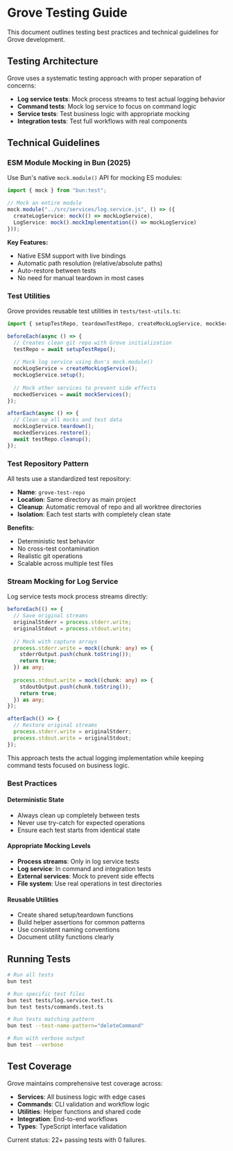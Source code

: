 # Grove Testing Guide

This document outlines testing best practices and technical guidelines for Grove development.

## Testing Architecture

Grove uses a systematic testing approach with proper separation of concerns:

- **Log service tests**: Mock process streams to test actual logging behavior
- **Command tests**: Mock log service to focus on command logic
- **Service tests**: Test business logic with appropriate mocking
- **Integration tests**: Test full workflows with real components

## Technical Guidelines

### ESM Module Mocking in Bun (2025)

Use Bun's native `mock.module()` API for mocking ES modules:

```ts
import { mock } from "bun:test";

// Mock an entire module
mock.module("../src/services/log.service.js", () => ({
  createLogService: mock(() => mockLogService),
  LogService: mock().mockImplementation(() => mockLogService)
}));
```

**Key Features:**
- Native ESM support with live bindings
- Automatic path resolution (relative/absolute paths)
- Auto-restore between tests
- No need for manual teardown in most cases

### Test Utilities

Grove provides reusable test utilities in `tests/test-utils.ts`:

```ts
import { setupTestRepo, teardownTestRepo, createMockLogService, mockServices } from "./test-utils.js";

beforeEach(async () => {
  // Creates clean git repo with Grove initialization
  testRepo = await setupTestRepo();
  
  // Mock log service using Bun's mock.module()
  mockLogService = createMockLogService();
  mockLogService.setup();
  
  // Mock other services to prevent side effects
  mockedServices = await mockServices();
});

afterEach(async () => {
  // Clean up all mocks and test data
  mockLogService.teardown();
  mockedServices.restore();
  await testRepo.cleanup();
});
```

### Test Repository Pattern

All tests use a standardized test repository:

- **Name**: `grove-test-repo`
- **Location**: Same directory as main project
- **Cleanup**: Automatic removal of repo and all worktree directories
- **Isolation**: Each test starts with completely clean state

**Benefits:**
- Deterministic test behavior
- No cross-test contamination
- Realistic git operations
- Scalable across multiple test files

### Stream Mocking for Log Service

Log service tests mock process streams directly:

```ts
beforeEach(() => {
  // Save original streams
  originalStderr = process.stderr.write;
  originalStdout = process.stdout.write;
  
  // Mock with capture arrays
  process.stderr.write = mock((chunk: any) => {
    stderrOutput.push(chunk.toString());
    return true;
  }) as any;
  
  process.stdout.write = mock((chunk: any) => {
    stdoutOutput.push(chunk.toString());
    return true;
  }) as any;
});

afterEach(() => {
  // Restore original streams
  process.stderr.write = originalStderr;
  process.stdout.write = originalStdout;
});
```

This approach tests the actual logging implementation while keeping command tests focused on business logic.

### Best Practices

#### Deterministic State
- Always clean up completely between tests
- Never use try-catch for expected operations
- Ensure each test starts from identical state

#### Appropriate Mocking Levels
- **Process streams**: Only in log service tests
- **Log service**: In command and integration tests
- **External services**: Mock to prevent side effects
- **File system**: Use real operations in test directories

#### Reusable Utilities
- Create shared setup/teardown functions
- Build helper assertions for common patterns
- Use consistent naming conventions
- Document utility functions clearly

## Running Tests

```bash
# Run all tests
bun test

# Run specific test files
bun test tests/log.service.test.ts
bun test tests/commands.test.ts

# Run tests matching pattern
bun test --test-name-pattern="deleteCommand"

# Run with verbose output
bun test --verbose
```

## Test Coverage

Grove maintains comprehensive test coverage across:

- **Services**: All business logic with edge cases
- **Commands**: CLI validation and workflow logic  
- **Utilities**: Helper functions and shared code
- **Integration**: End-to-end workflows
- **Types**: TypeScript interface validation

Current status: 22+ passing tests with 0 failures.